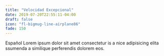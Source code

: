 ```yaml
---
title: "Velocidad Excepcional"
date: 2019-07-20T22:55:11-04:00
draft: false
icon: "fl-bigmug-line-airplane86"
fade: 150
---
```

Español Lorem ipsum dolor sit amet consectetur is a nice adipisicing elita ssumenda a similique perferendis dolorem eos.